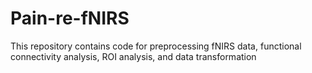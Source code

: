 # Pain-re-fNIRS
This repository contains code for preprocessing fNIRS data, functional connectivity analysis, ROI analysis, and data transformation
